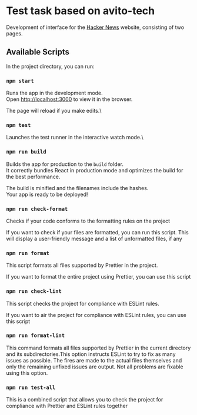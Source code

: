 # Test task based on avito-tech

Development of interface for the [Hacker News](https://news.ycombinator.com/news) website, consisting of two pages.

## Available Scripts

In the project directory, you can run:

### `npm start`

Runs the app in the development mode.\
Open [http://localhost:3000](http://localhost:3000) to view it in the browser.

The page will reload if you make edits.\

### `npm test`

Launches the test runner in the interactive watch mode.\

### `npm run build`

Builds the app for production to the `build` folder.\
It correctly bundles React in production mode and optimizes the build for the best performance.

The build is minified and the filenames include the hashes.\
Your app is ready to be deployed!


### `npm run check-format`

Checks if your code conforms to the formatting rules on the project

If you want to check if your files are formatted, you can run this script. This will display a user-friendly message and a list of unformatted files, if any

### `npm run format`

This script formats all files supported by Prettier in the project.

If you want to format the entire project using Prettier, you can use this script

### `npm run check-lint`

This script checks the project for compliance with ESLint rules.

If you want to air the project for compliance with ESLint rules, you can use this script

### `npm run format-lint`

This command formats all files supported by Prettier in the current directory and its subdirectories.This option instructs ESLint to try to fix as many issues as possible. The fires are made to the actual files themselves and only the remaining unfixed issues are output. Not all problems are fixable using this option.

### `npm run test-all`

This is a combined script that allows you to check the project for compliance with Prettier and ESLint rules together
